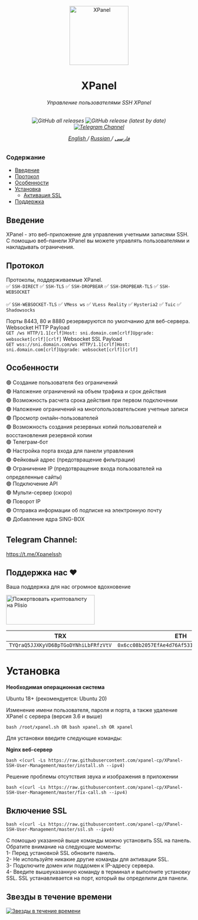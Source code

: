 <p align="center">
<picture>
<img width="160" height="160"  alt="XPanel" src="https://raw.githubusercontent.com/xpanel-cp/XPanel-SSH-User-Management/master/xlogo.png">
</picture>
  </p> 
<h1 align="center"/>XPanel</h1>
<h6 align="center">Управление пользователями SSH XPanel<h6>
<p align="center">
<img alt="GitHub all releases" src="https://img.shields.io/github/downloads/xpanel-cp/XPanel-SSH-User-Management/total">
<img alt="GitHub release (latest by date)" src="https://img.shields.io/github/v/release/xpanel-cp/XPanel-SSH-User-Management">
<a href="https://t.me/Xpanelssh" target="_blank">
<img alt="Telegram Channel" src="https://img.shields.io/endpoint?label=Channel&style=flat-square&url=https%3A%2F%2Ftg.sumanjay.workers.dev%2FXPanelssh&color=blue">
</a>
</p>
 
<p align="center">
	<a href="./README-EN.md">
	English
	</a>
	/
	<a href="./README-RU.md">
	Russian
	</a>
	/
	<a href="./README.md">
	فارسی
	</a>
</p>


### Содержание
- [Введение](#Введение)<br>
- [Протокол](#Протокол-)<br>
- [Особенности](#особенности-)<br>
- [Установка](#Установка) <br>
  - [Активация SSL](#включение-ssl)<br>
- [Поддержка](#Поддержка-нас-hearts)<br>
 
## Введение <br>
XPanel - это веб-приложение для управления учетными записями SSH. С помощью веб-панели XPanel вы можете управлять пользователями и накладывать ограничения.

## Протокол <br>
Протоколы, поддерживаемые XPanel.<br>
:white_check_mark:  `SSH-DIRECT`  :white_check_mark:  `SSH-TLS` :white_check_mark:  `SSH-DROPBEAR`  :white_check_mark:  `SSH-DROPBEAR-TLS` :white_check_mark:  `SSH-WEBSOCKET` <br>  
:white_check_mark:  `SSH-WEBSOCKET-TLS` :white_check_mark:  `VMess ws`  :white_check_mark:  `VLess Reality` :white_check_mark:  `Hysteria2`  :white_check_mark:  `Tuic`  :white_check_mark:  `Shadowsocks`

Порты 8443, 80 и 8880 резервируются по умолчанию для веб-сервера. <br>
Websocket HTTP Payload<br>
`GET /ws HTTP/1.1[crlf]Host: sni.domain.com[crlf]Upgrade: websocket[crlf][crlf]` 
Websocket SSL Payload<br>
`GET wss://sni.domain.com/ws HTTP/1.1[crlf]Host: sni.domain.com[crlf]Upgrade: websocket[crlf][crlf]` <br>

## Особенности <br>
:green_circle: Создание пользователя без ограничений <br>
:green_circle: Наложение ограничений на объем трафика и срок действия<br>
:green_circle: Возможность расчета срока действия при первом подключении<br>
:green_circle: Наложение ограничений на многопользовательские учетные записи<br>
:green_circle: Просмотр онлайн-пользователей<br>
:green_circle: Возможность создания резервных копий пользователей и восстановления резервной копии<br>
:green_circle: Телеграм-бот <br>
:green_circle: Настройка порта входа для панели управления<br>
:green_circle: Фейковый адрес (предотвращение фильтрации) <br>
:green_circle: Ограничение IP (предотвращение входа пользователей на определенные сайты)<br>
:green_circle: Подключение API<br>
:green_circle: Мульти-сервер (скоро) <br>
:green_circle: Поворот IP <br>
:green_circle: Отправка информации об подписке на электронную почту <br>
:green_circle: Добавление ядра SING-BOX <br>

## Telegram Channel:
https://t.me/Xpanelssh

## Поддержка нас :hearts:
Ваша поддержка для нас огромное вдохновение<br> 
<p align="left">
<a href="https://plisio.net/donate/KL6W5z8k" target="_blank"><img src="https://plisio.net/img/donate/donate_light_icons_mono.png" alt="Пожертвовать криптовалюту на Plisio" width="240" height="80" /></a><br>
    
|                    TRX                   |                       ETH                         |                    Litecoin                       |
| ---------------------------------------- |:-------------------------------------------------:| -------------------------------------------------:|
| ```TYQraQ5JJXKyVD6BpTGoDYNhiLbFRfzVtV``` |  ```0x6cc08b2057EfAe4d76Af531e145DeEd4B73c9D7e``` | ```ltc1q6gq4espx74lp6jvhmr0jmxlu4al0uwemmzwdv4``` |    

</p>    

# Установка


**Необходимая операционная система**

Ubuntu 18+ (рекомендуется: Ubuntu 20)<br>

Изменение имени пользователя, пароля и порта, а также удаление XPanel с сервера (версия 3.6 и выше)

```
bash /root/xpanel.sh OR bash xpanel.sh OR xpanel
```

Для установки введите следующие команды:

**Nginx веб-сервер**
```
bash <(curl -Ls https://raw.githubusercontent.com/xpanel-cp/XPanel-SSH-User-Management/master/install.sh --ipv4)
```

Решение проблемы отсутствия звука и изображения в приложении <br>

```
bash <(curl -Ls https://raw.githubusercontent.com/xpanel-cp/XPanel-SSH-User-Management/master/fix-call.sh --ipv4)
```

## Включение SSL

```
bash <(curl -Ls https://raw.githubusercontent.com/xpanel-cp/XPanel-SSH-User-Management/master/ssl.sh --ipv4)
```

С помощью указанной выше команды можно установить SSL на панель. Обратите внимание на следующие моменты: <br>
1- Перед установкой SSL обновите панель.<br>
2- Не используйте никакие другие команды для активации SSL.<br>
3- Подключите домен или поддомен к IP-адресу сервера.<br>
4- Введите вышеуказанную команду в терминал и выполните установку SSL.
SSL устанавливается на порт, который вы определили для панели. <br>



## Звезды в течение времени

[![Звезды в течение времени](https://starchart.cc/xpanel-cp/XPanel-SSH-User-Management.svg)](https://starchart.cc/xpanel-cp/XPanel-SSH-User-Management)



